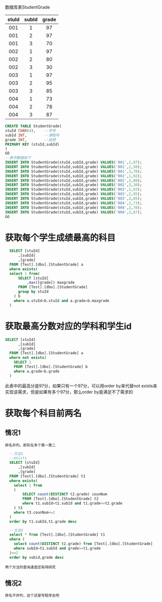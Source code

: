 数据库表StudentGrade

| stuId | subId| grade|
|:------:|:--: |:---: |
|001       	|1	|97
|001       	|2	|97
|001       	|3	|70
|002       	|1	|97
|002       	|2	|80
|002       	|3	|30
|003       	|1	|97
|003       	|2	|95
|003       	|3	|85
|004       	|1	|73
|004       	|2	|78
|004       	|3	|87

```sql
CREATE TABLE StudentGrade(
stuId CHAR(4),    --学号
subId INT,        --课程号
grade INT,        --成绩
PRIMARY KEY (stuId,subId)
)
GO
--表中数据如下
INSERT INTO StudentGrade(stuId,subId,grade) VALUES('001',1,97);
INSERT INTO StudentGrade(stuId,subId,grade) VALUES('001',2,50);
INSERT INTO StudentGrade(stuId,subId,grade) VALUES('001',3,70);
INSERT INTO StudentGrade(stuId,subId,grade) VALUES('002',1,92);
INSERT INTO StudentGrade(stuId,subId,grade) VALUES('002',2,80);
INSERT INTO StudentGrade(stuId,subId,grade) VALUES('002',3,30);
INSERT INTO StudentGrade(stuId,subId,grade) VALUES('003',1,93);
INSERT INTO StudentGrade(stuId,subId,grade) VALUES('003',2,95);
INSERT INTO StudentGrade(stuId,subId,grade) VALUES('003',3,85);
INSERT INTO StudentGrade(stuId,subId,grade) VALUES('004',1,73);
INSERT INTO StudentGrade(stuId,subId,grade) VALUES('004',2,78);
INSERT INTO StudentGrade(stuId,subId,grade) VALUES('004',3,87);
GO
```

# 获取每个学生成绩最高的科目
```sql
  SELECT [stuId]
      ,[subId]
      ,[grade]
  FROM [Test].[dbo].[StudentGrade] a
  where exists(
  select 1 from(
	  SELECT [stuId]
		  ,max([grade]) maxgrade
	  FROM [Test].[dbo].[StudentGrade]
	  group by stuId 
	) b
	where a.stuId=b.stuId and a.grade=b.maxgrade
  )
```
# 获取最高分数对应的学科和学生id
```sql
SELECT [stuId]
      ,[subId]
      ,[grade]
  FROM [Test].[dbo].[StudentGrade] a
  where not exists(
	SELECT 1 
	FROM [Test].[dbo].[StudentGrade] b
    where a.grade<b.grade
  )
```
此表中的最高分是97分，如果只有一个97分，可以用order by来代替not exists来实现该需求，但是如果有多个97分，那么order by是满足不了需求的
# 获取每个科目前两名
## 情况1
    排名并列，即存在多个第一第二
```sql
  --方法1
  --exists
  SELECT [stuId]
      ,[subId]
      ,[grade]
  FROM [Test].[dbo].[StudentGrade] t1
  where exists(
	select 1 from 
	(
		SELECT count(DISTINCT t2.grade) counNum
		FROM [Test].[dbo].[StudentGrade] t2
		where t1.subId=t2.subId and t1.grade<=t2.grade
	) t3
	where t3.counNum<=2
  )
  order by t1.subId,t1.grade desc

  --方法2
  select * from [Test].[dbo].[StudentGrade] t1
  where (
	select count(DISTINCT t2.grade) from [Test].[dbo].[StudentGrade] 
	where subId=t1.subId and grade>=t1.grade
  )<=2
  order by subid,grade desc
```
    两个方法的查询速度还有待研究
## 情况2
    排名不并列，这个还是写程序去吧

